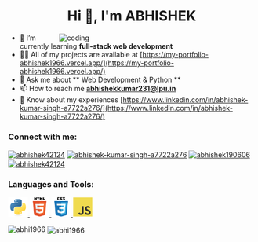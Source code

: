 <!-- ![logo](https://github.com/Abhi1966/Abhi1966/blob/main/ABHISHEK%20KR%20SINGH.png) -->
<h1 align="center">Hi 👋, I'm ABHISHEK</h1>
<!-- <h3 align="center">A passionate frontend developer from India</h3> -->
<img
  align="right"
  alt="coding"
  width="400"
  src="https://www.careerguide.com/career/wp-content/uploads/2020/02/00086-desk-anim-v0.3.gif"
/>

- 🌱 I’m currently learning **full-stack web development**  <br>
- 👨‍💻 All of my projects are available at
[https://my-portfolio-abhishek1966.vercel.app/](https://my-portfolio-abhishek1966.vercel.app/) <br>
- 💬 Ask me about ** Web Development & Python **  <br>
- 📫 How to reach me **abhishekkumar231@lpu.in** <br>
- 📄 Know about my experiences
[https://www.linkedin.com/in/abhishek-kumar-singh-a7722a276/](https://www.linkedin.com/in/abhishek-kumar-singh-a7722a276/)

<h3 align="left">Connect with me:</h3>
<p align="left">
  <a href="https://github.com/Abhi1966" target="blank"
    ><img
      align="center"
      src="https://raw.githubusercontent.com/rahuldkjain/github-profile-readme-generator/master/src/images/icons/Social/github.svg"
      alt="abhishek42124"
      height="30"
      width="40"
  /></a>
  <a
    href="https://linkedin.com/in/abhishek-kumar-singh-a7722a276"
    target="blank"
    ><img
      align="center"
      src="https://raw.githubusercontent.com/rahuldkjain/github-profile-readme-generator/master/src/images/icons/Social/linked-in-alt.svg"
      alt="abhishek-kumar-singh-a7722a276"
      height="30"
      width="40"
  /></a>
  <a href="https://instagram.com/abhishek190606" target="blank"
    ><img
      align="center"
      src="https://raw.githubusercontent.com/rahuldkjain/github-profile-readme-generator/master/src/images/icons/Social/instagram.svg"
      alt="abhishek190606"
      height="30"
      width="40"
  /></a>
  <a href="https://twitter.com/abhishek42124" target="blank"
    ><img
      align="center"
      src="https://raw.githubusercontent.com/rahuldkjain/github-profile-readme-generator/master/src/images/icons/Social/twitter.svg"
      alt="abhishek42124"
      height="30"
      width="40"
  /></a>
</p>

<h3 align="left">Languages and Tools:</h3>
<p align="left">
  <a href="https://www.python.org" target="_blank" rel="noreferrer">
    <img
      src="https://raw.githubusercontent.com/devicons/devicon/master/icons/python/python-original.svg"
      alt="python"
      width="40"
      height="40"
    />
  </a>
  <a href="https://www.w3.org/html/" target="_blank" rel="noreferrer">
    <img
      src="https://raw.githubusercontent.com/devicons/devicon/master/icons/html5/html5-original-wordmark.svg"
      alt="html5"
      width="40"
      height="40"
    />
  </a>
  <a href="https://www.w3schools.com/css/" target="_blank" rel="noreferrer">
    <img
      src="https://raw.githubusercontent.com/devicons/devicon/master/icons/css3/css3-original-wordmark.svg"
      alt="css3"
      width="40"
      height="40"
    />
  </a>
  <a
    href="https://developer.mozilla.org/en-US/docs/Web/JavaScript"
    target="_blank"
    rel="noreferrer"
  >
    <img
      src="https://raw.githubusercontent.com/devicons/devicon/master/icons/javascript/javascript-original.svg"
      alt="javascript"
      width="40"
      height="40"
    />
  </a>
  <!-- <a href="https://www.cprogramming.com/" target="_blank" rel="noreferrer">
    <img
      src="https://raw.githubusercontent.com/devicons/devicon/master/icons/c/c-original.svg"
      alt="c"
      width="40"
      height="40"
    />
  </a> -->
  <!-- <a href="https://www.java.com" target="_blank" rel="noreferrer">
    <img
      src="https://raw.githubusercontent.com/devicons/devicon/master/icons/java/java-original.svg"
      alt="java"
      width="40"
      height="40"
    />
  </a> -->
</p>

<p>
  <img
    align="left"
    src="https://github-readme-stats.vercel.app/api/top-langs?username=abhi1966&show_icons=true&locale=en&layout=compact"
    alt="abhi1966"
  />
</p>

<p>
  &nbsp;<img
    align="center"
    src="https://github-readme-stats.vercel.app/api?username=abhi1966&show_icons=true&locale=en"
    alt="abhi1966"
  />
</p>

